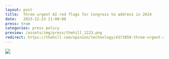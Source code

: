 ```yaml
---
layout: post
title:  Three urgent AI red flags for Congress to address in 2024
date:   2023-12-23 11:00:00
press: true
categories: press policy 
preview: /assets/img/press/thehill_1223.png
redirect: https://thehill.com/opinion/technology/4373850-three-urgent-ai-red-flags-for-congress-to-address-in-2024/
---
```


<div class="container">
  <div class="row mt-3">
    <div class="col-sm mt-3 mt-md-0">
    <a href="{{ page.redirect }}" target="_blank">
      <img class="img-fluid rounded z-depth-1" src="{{ page.preview }}">
    </a>
    </div>
  </div>
</div>



